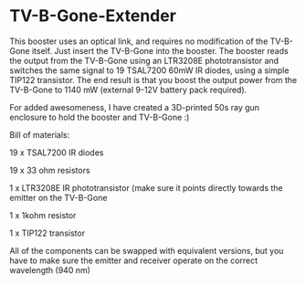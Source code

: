 TV-B-Gone-Extender
==================

This booster uses an optical link, and requires no modification of the TV-B-Gone itself. Just insert the TV-B-Gone into the booster. The booster reads the output from the TV-B-Gone using an LTR3208E phototransistor and switches the same signal to 19 TSAL7200 60mW IR diodes, using a simple TIP122 transistor. The end result is that you boost the output power from the TV-B-Gone to 1140 mW (external 9-12V battery pack required).

For added awesomeness, I have created a 3D-printed 50s ray gun enclosure to hold the booster and TV-B-Gone :)

Bill of materials: 

19 x TSAL7200 IR diodes 

19 x 33 ohm resistors 

1 x LTR3208E IR phototransistor (make sure it points directly towards the emitter on the TV-B-Gone 

1 x 1kohm resistor 

1 x TIP122 transistor


All of the components can be swapped with equivalent versions, but you have to make sure the emitter and receiver operate on the correct wavelength (940 nm)
